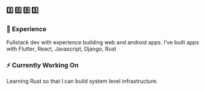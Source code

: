 ### 3️⃣ 0️⃣ 9️⃣ 3️⃣



### 📘 Experience
Fullstack dev with experience building web and android apps. 
I've built apps with Flutter, React, Javascript, Django, Rust


### ⚡ Currently Working On
Learning Rust so that I can build system level infrastructure. 
